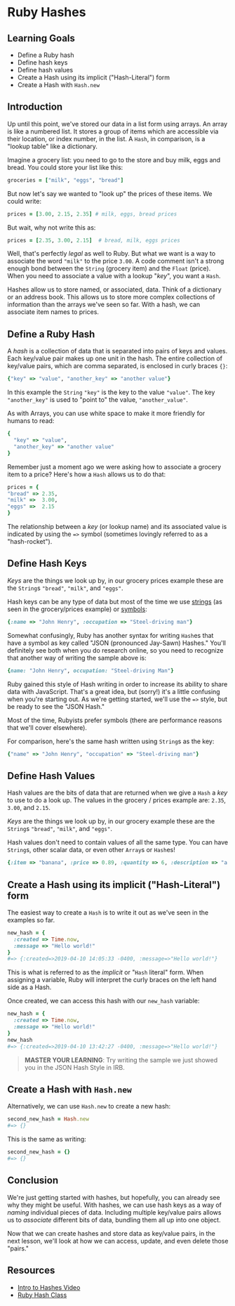 # Ruby Hashes

## Learning Goals

- Define a Ruby hash
- Define hash keys
- Define hash values
- Create a Hash using its implicit ("Hash-Literal") form
- Create a Hash with `Hash.new`

## Introduction

Up until this point, we've stored our data in a list form using arrays. An
array is like a numbered list. It stores a group of items which are accessible
via their location, or index number, in the list. A `Hash`, in comparison, is a
"lookup table" like a dictionary.

Imagine a grocery list: you need to go to the store and buy milk, eggs and
bread. You could store your list like this:

```ruby
groceries = ["milk", "eggs", "bread"]
```

But now let's say we wanted to "look up" the prices of these items. We could
write:

```ruby
prices = [3.00, 2.15, 2.35] # milk, eggs, bread prices
```

But wait, why not write this as:

```ruby
prices = [2.35, 3.00, 2.15]  # bread, milk, eggs prices
```

Well, that's perfectly _legal_ as well to Ruby. But what we want is a way to
associate the word `"milk"` to the price `3.00`. A code comment isn't a strong
enough bond between the `String` (grocery item) and the `Float` (price). When
you need to associate a value with a lookup "_key_", you want a `Hash`.

Hashes allow us to store named, or associated, data. Think of a dictionary or
an address book. This allows us to store more complex collections of
information than the arrays we've seen so far. With a hash, we can associate
item names to prices.

## Define a Ruby Hash

A _hash_ is a collection of data that is separated into pairs of keys and
values. Each key/value pair makes up one unit in the hash. The entire collection
of key/value pairs, which are comma separated, is enclosed in curly braces `{}`:

```ruby
{"key" => "value", "another_key" => "another value"}
```

In this example the `String` `"key"` is the key to the value `"value"`. The
key `"another_key"` is used to "point to" the value, `"another_value"`.

As with Arrays, you can use white space to make it more friendly for humans to
read:

```ruby
{
  "key" => "value",
  "another_key" => "another value"
}
```

Remember just a moment ago we were asking how to associate a grocery item to a
price? Here's how a `Hash` allows us to do that:

```ruby
prices = {
"bread" => 2.35,
"milk" =>  3.00,
"eggs" =>  2.15
}
```

The relationship between a _key_ (or lookup name) and its associated value is
indicated by using the `=>` symbol (sometimes lovingly referred to as a
"hash-rocket").

## Define Hash Keys

_Keys_ are the things we look up by, in our grocery prices example these are
the `String`s `"bread"`, `"milk"`, and `"eggs"`.

Hash keys can be any type of data but most of the time we use [strings][] (as
seen in the grocery/prices example) or [symbols][]:

```ruby
{:name => "John Henry", :occupation => "Steel-driving man"}
```

Somewhat confusingly, Ruby has another syntax for writing `Hash`es that have
a symbol as key called "JSON (pronounced Jay-Sawn) Hashes." You'll definitely
see both when you do research online, so you need to recognize that another
way of writing the sample above is:

```ruby
{name: "John Henry", occupation: "Steel-driving Man"}
```

Ruby gained this style of Hash writing in order to increase its ability to
share data with JavaScript. That's a great idea, but (sorry!) it's a little
confusing when you're starting out. As we're getting started, we'll use the
`=>` style, but be ready to see the "JSON Hash."

Most of the time, Rubyists prefer symbols (there are performance reasons that
we'll cover elsewhere).

For comparison, here's the same hash written using `String`s as the key:

```ruby
{"name" => "John Henry", "occupation" => "Steel-driving man"}
```

## Define Hash Values

Hash values are the bits of data that are returned when we give a `Hash` a
_key_ to use to do a look up. The values in the grocery / prices example are:
`2.35`, `3.00`, and `2.15`.

_Keys_ are the things we look up by, in our grocery example these are the
`String`s `"bread"`, `"milk"`, and `"eggs"`.

Hash values don't need to contain values of all the same type. You can have
`String`s, other scalar data, or even other `Array`s or `Hash`es!

```ruby
{:item => "banana", :price => 0.89, :quantity => 6, :description => "a delicious fruit"}
```

## Create a Hash using its implicit ("Hash-Literal") form

The easiest way to create a `Hash` is to write it out as we've seen in the
examples so far.

```ruby
new_hash = {
  :created => Time.now,
  :message => "Hello world!"
}
#=> {:created=>2019-04-10 14:05:33 -0400, :message=>"Hello world!"}
```

This is what is referred to as the _implicit_ or "`Hash` literal" form. When
assigning a variable, Ruby will interpret the curly braces on the left hand
side as a Hash.

Once created, we can access this hash with our `new_hash` variable:

```ruby
new_hash = {
  :created => Time.now,
  :message => "Hello world!"
}
new_hash
#=> {:created=>2019-04-10 13:42:27 -0400, :message=>"Hello world!"}
```

> **MASTER YOUR LEARNING**: Try writing the sample we just showed you in the
> JSON Hash Style in IRB.

## Create a Hash with `Hash.new`

Alternatively, we can use `Hash.new` to create a new hash:

```ruby
second_new_hash = Hash.new
#=> {}
```

This is the same as writing:

```ruby
second_new_hash = {}
#=> {}
```

## Conclusion

We're just getting started with hashes, but hopefully, you can already see why
they might be useful. With hashes, we can use hash keys as a way of _naming_
individual pieces of data. Including multiple key/value pairs allows us to
_associate_ different bits of data, bundling them all up into one object.

Now that we can create hashes and store data as key/value pairs, in the next
lesson, we'll look at how we can access, update, and even delete those "pairs."

## Resources

- [Intro to Hashes Video][video]
- [Ruby Hash Class][hashes]

[video]: https://www.youtube.com/embed/0JSsFQGYaeA
[hashes]: https://ruby-doc.org/core-2.5.0/Hash.html
[symbols]: https://ruby-doc.org/core-2.5.0/Symbol.html
[strings]: https://ruby-doc.org/core-2.5.0/String.html
[integers]: https://ruby-doc.org/core-2.5.0/Integer.html
[histograms]: https://en.wikipedia.org/wiki/Histogram#Examples
[melville]: https://en.wikipedia.org/wiki/Herman_Melville
